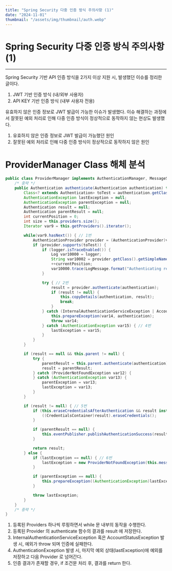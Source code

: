 ```yaml
---
title: "Spring Security 다중 인증 방식 주의사항 (1)"
date: "2024-11-01"
thumbnail: "/assets/img/thumbnail/auth.webp"
---
```


# Spring Security 다중 인증 방식 주의사항 (1)
---

Spring Security 기반 API 인증 방식을 2가지 이상 지원 시, 발생했던 이슈를 정리한 글이다.   
1. JWT 기반 인증 방식 (내/외부 사용자)
2. API KEY 기반 인증 방식 (내부 사용자 전용)

유효하지 않은 인증 정보로 JWT 발급이 가능한 이슈가 발생했다. 
이슈 해결하는 과정에서 잘못된 예외 처리로 인해 다중 인증 방식이 정상적으로 동작하지 않는 현상도 발생했다.

1. 유효하지 않은 인증 정보로 JWT 발급이 가능했던 원인
2. 잘못된 예외 처리로 인해 다중 인증 방식이 정상적으로 동작하지 않은 원인

# ProviderManager Class 해체 분석

```java
public class ProviderManager implements AuthenticationManager, MessageSourceAware, InitializingBean { 
	/* 중략 */
	public Authentication authenticate(Authentication authentication) throws AuthenticationException {
		Class<? extends Authentication> toTest = authentication.getClass();
		AuthenticationException lastException = null;
		AuthenticationException parentException = null;
		Authentication result = null;
		Authentication parentResult = null;
		int currentPosition = 0;
		int size = this.providers.size();
		Iterator var9 = this.getProviders().iterator();

		while(var9.hasNext()) { // 1번
			AuthenticationProvider provider = (AuthenticationProvider)var9.next();
			if (provider.supports(toTest)) {
				if (logger.isTraceEnabled()) {
					Log var10000 = logger;
					String var10002 = provider.getClass().getSimpleName();
					++currentPosition;
					var10000.trace(LogMessage.format("Authenticating request with %s (%d/%d)", var10002, currentPosition, size));
				}

				try { // 2번
					result = provider.authenticate(authentication);
					if (result != null) {
						this.copyDetails(authentication, result);
						break;
					}
				} catch (InternalAuthenticationServiceException | AccountStatusException var14) { // 3번
					this.prepareException(var14, authentication);
					throw var14;
				} catch (AuthenticationException var15) { // 4번
					lastException = var15;
				}
			}
		}

		if (result == null && this.parent != null) {
			try {
				parentResult = this.parent.authenticate(authentication);
				result = parentResult;
			} catch (ProviderNotFoundException var12) {
			} catch (AuthenticationException var13) {
				parentException = var13;
				lastException = var13;
			}
		}

		if (result != null) { // 5번
			if (this.eraseCredentialsAfterAuthentication && result instanceof CredentialsContainer) {
				((CredentialsContainer)result).eraseCredentials();
			}

			if (parentResult == null) {
				this.eventPublisher.publishAuthenticationSuccess(result);
			}

			return result;
		} else {
			if (lastException == null) { // 6번
				lastException = new ProviderNotFoundException(this.messages.getMessage("ProviderManager.providerNotFound", new Object[]{toTest.getName()}, "No AuthenticationProvider found for {0}"));
			}

			if (parentException == null) {
				this.prepareException((AuthenticationException)lastException, authentication);
			}

			throw lastException;
		}
	}
	/* 중략 */
}
```

1. 등록된 Providers 하나씩 루핑하면서 while 문 내부의 동작을 수행한다.
2. 등록된 Provider 의 authenticate 함수의 결과를 result 에 저장한다. 
3. InternalAuthenticationServiceException 혹은 AccountStatusException 발생 시, 예외가 throw 되며 인증에 실패한다. 
4. AuthenticationException 발생 시, 마지막 예외 상태(lastException)에 예외를 저장하고 다음 Provider 로 넘어간다.
5. 인증 결과가 존재할 경우, if 조건문 처리 후, 결과를 return 한다.